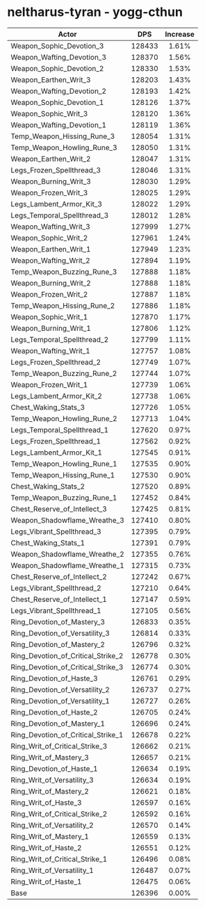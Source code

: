 # neltharus-tyran - yogg-cthun
| Actor | DPS | Increase |
|---|:---:|:---:|
|Weapon_Sophic_Devotion_3|128433|1.61%|
|Weapon_Wafting_Devotion_3|128370|1.56%|
|Weapon_Sophic_Devotion_2|128330|1.53%|
|Weapon_Earthen_Writ_3|128203|1.43%|
|Weapon_Wafting_Devotion_2|128193|1.42%|
|Weapon_Sophic_Devotion_1|128126|1.37%|
|Weapon_Sophic_Writ_3|128120|1.36%|
|Weapon_Wafting_Devotion_1|128119|1.36%|
|Temp_Weapon_Hissing_Rune_3|128054|1.31%|
|Temp_Weapon_Howling_Rune_3|128050|1.31%|
|Weapon_Earthen_Writ_2|128047|1.31%|
|Legs_Frozen_Spellthread_3|128046|1.31%|
|Weapon_Burning_Writ_3|128030|1.29%|
|Weapon_Frozen_Writ_3|128025|1.29%|
|Legs_Lambent_Armor_Kit_3|128022|1.29%|
|Legs_Temporal_Spellthread_3|128012|1.28%|
|Weapon_Wafting_Writ_3|127999|1.27%|
|Weapon_Sophic_Writ_2|127961|1.24%|
|Weapon_Earthen_Writ_1|127949|1.23%|
|Weapon_Wafting_Writ_2|127894|1.19%|
|Temp_Weapon_Buzzing_Rune_3|127888|1.18%|
|Weapon_Burning_Writ_2|127888|1.18%|
|Weapon_Frozen_Writ_2|127887|1.18%|
|Temp_Weapon_Hissing_Rune_2|127886|1.18%|
|Weapon_Sophic_Writ_1|127870|1.17%|
|Weapon_Burning_Writ_1|127806|1.12%|
|Legs_Temporal_Spellthread_2|127799|1.11%|
|Weapon_Wafting_Writ_1|127757|1.08%|
|Legs_Frozen_Spellthread_2|127749|1.07%|
|Temp_Weapon_Buzzing_Rune_2|127744|1.07%|
|Weapon_Frozen_Writ_1|127739|1.06%|
|Legs_Lambent_Armor_Kit_2|127738|1.06%|
|Chest_Waking_Stats_3|127726|1.05%|
|Temp_Weapon_Howling_Rune_2|127713|1.04%|
|Legs_Temporal_Spellthread_1|127620|0.97%|
|Legs_Frozen_Spellthread_1|127562|0.92%|
|Legs_Lambent_Armor_Kit_1|127545|0.91%|
|Temp_Weapon_Howling_Rune_1|127535|0.90%|
|Temp_Weapon_Hissing_Rune_1|127530|0.90%|
|Chest_Waking_Stats_2|127520|0.89%|
|Temp_Weapon_Buzzing_Rune_1|127452|0.84%|
|Chest_Reserve_of_Intellect_3|127425|0.81%|
|Weapon_Shadowflame_Wreathe_3|127410|0.80%|
|Legs_Vibrant_Spellthread_3|127395|0.79%|
|Chest_Waking_Stats_1|127391|0.79%|
|Weapon_Shadowflame_Wreathe_2|127355|0.76%|
|Weapon_Shadowflame_Wreathe_1|127315|0.73%|
|Chest_Reserve_of_Intellect_2|127242|0.67%|
|Legs_Vibrant_Spellthread_2|127210|0.64%|
|Chest_Reserve_of_Intellect_1|127147|0.59%|
|Legs_Vibrant_Spellthread_1|127105|0.56%|
|Ring_Devotion_of_Mastery_3|126833|0.35%|
|Ring_Devotion_of_Versatility_3|126814|0.33%|
|Ring_Devotion_of_Mastery_2|126796|0.32%|
|Ring_Devotion_of_Critical_Strike_2|126778|0.30%|
|Ring_Devotion_of_Critical_Strike_3|126774|0.30%|
|Ring_Devotion_of_Haste_3|126761|0.29%|
|Ring_Devotion_of_Versatility_2|126737|0.27%|
|Ring_Devotion_of_Versatility_1|126727|0.26%|
|Ring_Devotion_of_Haste_2|126705|0.24%|
|Ring_Devotion_of_Mastery_1|126696|0.24%|
|Ring_Devotion_of_Critical_Strike_1|126678|0.22%|
|Ring_Writ_of_Critical_Strike_3|126662|0.21%|
|Ring_Writ_of_Mastery_3|126657|0.21%|
|Ring_Devotion_of_Haste_1|126634|0.19%|
|Ring_Writ_of_Versatility_3|126634|0.19%|
|Ring_Writ_of_Mastery_2|126621|0.18%|
|Ring_Writ_of_Haste_3|126597|0.16%|
|Ring_Writ_of_Critical_Strike_2|126592|0.16%|
|Ring_Writ_of_Versatility_2|126570|0.14%|
|Ring_Writ_of_Mastery_1|126559|0.13%|
|Ring_Writ_of_Haste_2|126551|0.12%|
|Ring_Writ_of_Critical_Strike_1|126496|0.08%|
|Ring_Writ_of_Versatility_1|126487|0.07%|
|Ring_Writ_of_Haste_1|126475|0.06%|
|Base|126396|0.00%|
